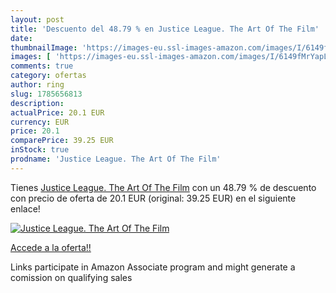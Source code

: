 ```yaml
---
layout: post
title: 'Descuento del 48.79 % en Justice League. The Art Of The Film'
date: 
thumbnailImage: 'https://images-eu.ssl-images-amazon.com/images/I/6149fMrYapL._SL200_.jpg'
images: [ 'https://images-eu.ssl-images-amazon.com/images/I/6149fMrYapL._SL200_.jpg' ]
comments: true
category: ofertas
author: ring
slug: 1785656813
description:
actualPrice: 20.1 EUR
currency: EUR
price: 20.1
comparePrice: 39.25 EUR
inStock: true
prodname: 'Justice League. The Art Of The Film'
---
```


Tienes [Justice League. The Art Of The Film](https://www.amazon.es/dp/1785656813/?tag=tolees-21) con un 48.79 % de descuento con precio de oferta de 20.1 EUR (original: 39.25 EUR) en el siguiente enlace!

[![Justice League. The Art Of The Film](https://images-eu.ssl-images-amazon.com/images/I/6149fMrYapL._SL200_.jpg)](https://www.amazon.es/dp/1785656813/?tag=tolees-21)

[Accede a la oferta!!](https://www.amazon.es/dp/1785656813/?tag=tolees-21)

Links participate in Amazon Associate program and might generate a comission on qualifying sales


